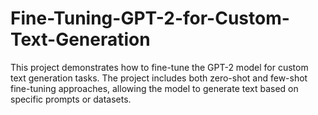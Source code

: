 # Fine-Tuning-GPT-2-for-Custom-Text-Generation
This project demonstrates how to fine-tune the GPT-2 model for custom text generation tasks. The project includes both zero-shot and few-shot fine-tuning approaches, allowing the model to generate text based on specific prompts or datasets.
